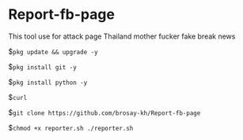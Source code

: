 # Report-fb-page
This tool use for attack page Thailand mother fucker fake break news


$```pkg update && upgrade -y```

$```pkg install git -y```

$```pkg install python -y```

$```curl```

$```git clone https://github.com/brosay-kh/Report-fb-page```

$```chmod +x reporter.sh
./reporter.sh```
